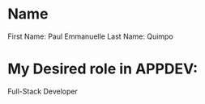 # Name
First Name: Paul Emmanuelle
Last Name: Quimpo

# My Desired role in APPDEV:
Full-Stack Developer

